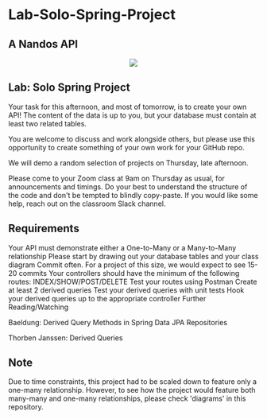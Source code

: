 # Lab-Solo-Spring-Project
A Nandos API
----

<p align="center">
  <img src="https://i2-prod.essexlive.news/incoming/article3441391.ece/ALTERNATES/s615b/2_Nandos.jpg" />
</p>


Lab: Solo Spring Project
----

Your task for this afternoon, and most of tomorrow, is to create your own API! The content of the data is up to you, but your database must contain at least two related tables.

You are welcome to discuss and work alongside others, but please use this opportunity to create something of your own work for your GitHub repo.

We will demo a random selection of projects on Thursday, late afternoon.

Please come to your Zoom class at 9am on Thursday as usual, for announcements and timings.
Do your best to understand the structure of the code and don't be tempted to blindly copy-paste. If you would like some help, reach out on the classroom Slack channel.

Requirements
------
Your API must demonstrate either a One-to-Many or a Many-to-Many relationship
Please start by drawing out your database tables and your class diagram
Commit often. For a project of this size, we would expect to see 15-20 commits
Your controllers should have the minimum of the following routes: INDEX/SHOW/POST/DELETE
Test your routes using Postman
Create at least 2 derived queries
Test your derived queries with unit tests
Hook your derived queries up to the appropriate controller
Further Reading/Watching

Baeldung: Derived Query Methods in Spring Data JPA Repositories

Thorben Janssen: Derived Queries

Note
--- 
Due to time constraints, this project had to be scaled down to feature only a one-many relationship. However, to see how the project would feature both  many-many and one-many relationships, please check 'diagrams' in this repository. 
